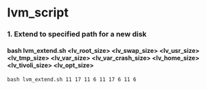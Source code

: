 # lvm_script

### 1. Extend to specified path for a new disk
#### bash lvm_extend.sh <lv_root_size> <lv_swap_size> <lv_usr_size> <lv_tmp_size> <lv_var_size> <lv_var_crash_size> <lv_home_size> <lv_tivoli_size> <lv_opt_size>
    bash lvm_extend.sh 11 17 11 6 11 17 6 11 6

